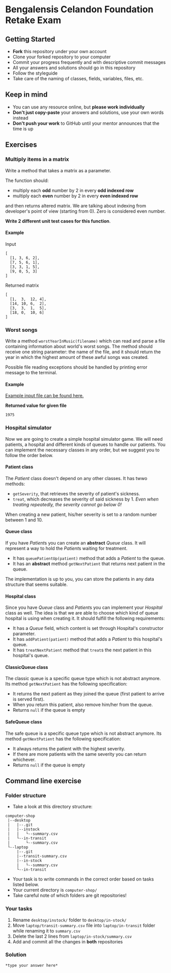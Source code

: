 # Bengalensis Celandon Foundation Retake Exam

## Getting Started

- **Fork** this repository under your own account
- Clone your forked repository to your computer
- Commit your progress frequently and with descriptive commit messages
- All your answers and solutions should go in this repository
- Follow the styleguide
- Take care of the naming of classes, fields, variables, files, etc.

## Keep in mind

- You can use any resource online, but **please work individually**
- **Don't just copy-paste** your answers and solutions,
  use your own words instead
- **Don't push your work** to GitHub until your mentor announces
  that the time is up

## Exercises

### Multiply items in a matrix

Write a method that takes a matrix as a parameter.

The function should:

- multiply each **odd** number by 2 in every **odd indexed row**
- multiply each **even** number by 2 in every **even indexed row**

and then returns altered matrix. We are talking about indexing from
developer's point of view (starting from 0). Zero is considered even number.

**Write 2 different unit test cases for this function**.

#### Example

Input

```text
[
  [1, 3, 6, 2],
  [7, 5, 6, 1],
  [3, 3, 1, 5],
  [9, 0, 5, 3]
]
```

Returned matrix

```text
[
  [1,  3,  12, 4],
  [14, 10, 6,  2],
  [3,  3,  1,  5],
  [18, 0,  10, 6]
]
```

### Worst songs

Write a method `worstYearInMusic(filename)` which can read and parse a file containing information about world's worst songs.
The method should receive one string parameter: the name of the file, and it should return the year
in which the highest amount of these awful songs was created.

Possible file reading exceptions should be handled by printing error message to the terminal.

#### Example

[Example input file can be found here.](./100worst.csv)

**Returned value for given file**

```text
1975
```

### Hospital simulator

Now we are going to create a simple hospital simulator game. We will need
patients, a hospital and different kinds of queues to handle our patients.
You can implement the necessary classes in any order, but we suggest you to
follow the order below.

#### Patient class

The *Patient* class doesn't depend on any other classes.
It has twwo methods:

- `getSeverity`, that retrieves the severity of patient's sickness.
- `treat`, which decreases the severity of said sickness by 1. *Even when treating repeatedly, the severity cannot go below 0!*

When creating a new patient, his/her severity is set to a random number between 1 and 10.

#### Queue class

If you have *Patient*s you can create an **abstract** *Queue* class. It will represent a way to hold the *Patient*s waiting for treatment.

- It has `queuePatientUp(patient)` method that adds a *Patient* to the queue.
- It has an **abstract** method `getNextPatient` that returns next patient in the queue.

The implementation is up to you, you can store the patients in any data structure that seems suitable.

#### Hospital class

Since you have *Queue* class and *Patient*s you can implement your *Hospital*
class as well.  The idea is that we are able to choose which kind of queue
hospital is using when creating it. It should fulfill the following requirements:

- It has a *Queue* field, which content is set through Hospital's constructor parameter.
- It has `addPatient(patient)` method that adds a *Patient* to this hospital's queue.
- It has `treatNextPatient` method that `treat`s the next patient in this hospital's queue.

#### ClassicQueue class

The classic queue is a specific queue type which is not abstract anymore. Its method
`getNextPatient` has the following specification:

- It returns the next patient as they joined the queue (first patient to arrive is served first).
- When you return this patient, also remove him/her from the queue.
- Returns `null` if the queue is empty

#### SafeQueue class

The safe queue is a specific queue type which is not abstract anymore. Its method
`getNextPatient` has the following specification:

- It always returns the patient with the highest severity.
- If there are more patients with the same severity you can return whichever.
- Returns `null` if the queue is empty

## Command line exercise

### Folder structure

- Take a look at this directory structure:

```text
computer-shop
 |--desktop
 |   |--.git
 |   |--instock
 |   |   └--summary.csv
 |   └--in-transit
 |       └--summary.csv
 └--laptop
     |--.git
     |--transit-summary.csv
     |--in-stock
     |   └--summary.csv
     └--in-transit
```

- Your task is to write commands in the correct order based on tasks listed below.
- Your current directory is `computer-shop/`
- Take careful note of which folders are git repositories!

### Your tasks

1. Rename `desktop/instock/` folder to `desktop/in-stock/`
1. Move `laptop/transit-summary.csv` file into `laptop/in-transit` folder while renaming it to `summary.csv`
1. Delete the last 2 lines from `laptop/in-stock/summary.csv`
1. Add and commit all the changes in **both** repositories

### Solution

```text
*type your answer here*
```
